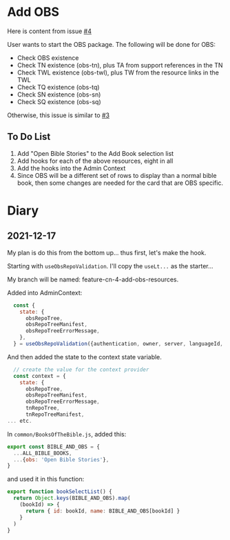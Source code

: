 # Add OBS

Here is content from issue [#4](https://github.com/unfoldingWord/gateway-admin/issues/4)

User wants to start the OBS package. The following will be done for OBS:

-   Check OBS existence
-   Check TN existence (obs-tn), plus TA from support references in the TN
-   Check TWL existence (obs-twl), plus TW from the resource links in the TWL
-   Check TQ existence (obs-tq)
-   Check SN existence (obs-sn)
-   Check SQ existence (obs-sq)

Otherwise, this issue is similar to [#3](https://github.com/unfoldingWord/gateway-admin/issues/3)

## To Do List

1. Add "Open Bible Stories" to the Add Book selection list
2. Add hooks for each of the above resources, eight in all
3. Add the hooks into the Admin Context
4. Since OBS will be a different set of rows to display than a normal bible book, then some changes are needed for the card that are OBS specific.


# Diary

## 2021-12-17

My plan is do this from the bottom up... thus first, let's make the hook.

Starting with `useObsRepoValidation`. I'll copy the `useLt...` as the starter...

My branch will be named: feature-cn-4-add-obs-resources.

Added into AdminContext:
```js
  const {
    state: {
      obsRepoTree,
      obsRepoTreeManifest,
      obsRepoTreeErrorMessage,
    },
  } = useObsRepoValidation({authentication, owner, server, languageId, refresh, setRefresh});
```
And then added the state to the context state variable.
```js
  // create the value for the context provider
  const context = {
    state: {
      obsRepoTree,
      obsRepoTreeManifest,
      obsRepoTreeErrorMessage,
      tnRepoTree,
      tnRepoTreeManifest,
... etc. 
```

In `common/BooksOfTheBible.js`, added this:
```js
export const BIBLE_AND_OBS = {
  ...ALL_BIBLE_BOOKS, 
  ...{obs: 'Open Bible Stories'},
}
```

and used it in this function:
```js
export function bookSelectList() {
  return Object.keys(BIBLE_AND_OBS).map(
    (bookId) => {
      return { id: bookId, name: BIBLE_AND_OBS[bookId] }
    }
  )
}
```

